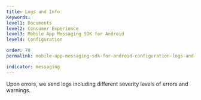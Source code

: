 ```yaml
---
title: Logs and Info
Keywords:
level1: Documents
level2: Consumer Experience
level3: Mobile App Messaging SDK for Android
level4: Configuration

order: 70
permalink: mobile-app-messaging-sdk-for-android-configuration-logs-and-info.html

indicator: messaging
---
```


Upon errors, we send logs including different severity levels of errors and warnings.
